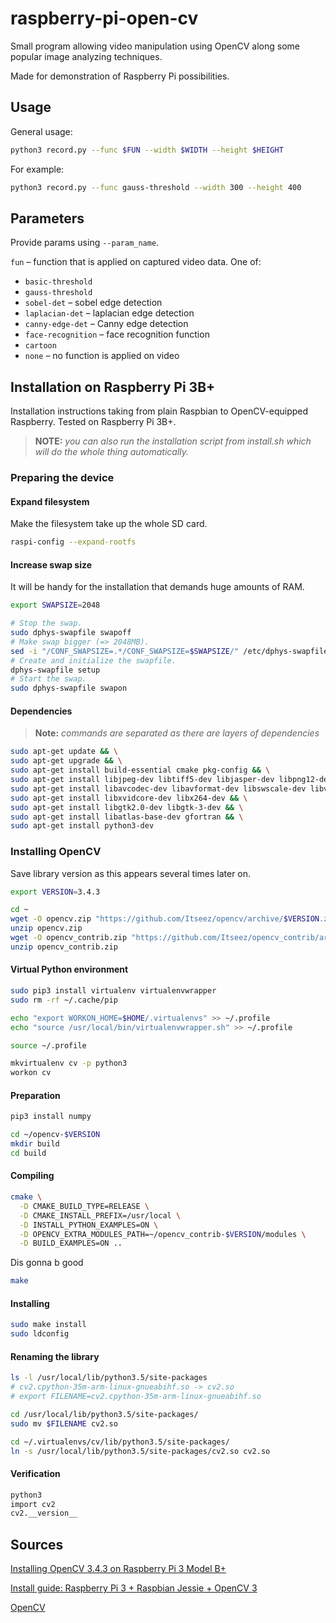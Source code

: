 # raspberry-pi-open-cv

Small program allowing video manipulation using OpenCV along some popular
image analyzing techniques.

Made for demonstration of Raspberry Pi possibilities.

## Usage

General usage:

```bash
python3 record.py --func $FUN --width $WIDTH --height $HEIGHT
```

For example:

```bash
python3 record.py --func gauss-threshold --width 300 --height 400
```

## Parameters

Provide params using `--param_name`.

`fun` – function that is applied on captured video data. One of:

- `basic-threshold`
- `gauss-threshold`
- `sobel-det` – sobel edge detection
- `laplacian-det` – laplacian edge detection
- `canny-edge-det` – Canny edge detection
- `face-recognition` – face recognition function
- `cartoon`
- `none` – no function is applied on video

## Installation on Raspberry Pi 3B+

Installation instructions taking from plain Raspbian to OpenCV-equipped Raspberry. Tested on Raspberry Pi 3B+.

> **NOTE:** _you can also run the installation script from install.sh which will do the whole thing automatically._

### Preparing the device

#### Expand filesystem

Make the filesystem take up the whole SD card.

```bash
raspi-config --expand-rootfs
```

#### Increase swap size

It will be handy for the installation that demands huge amounts of RAM.

```bash
export SWAPSIZE=2048
```

```bash
# Stop the swap.
sudo dphys-swapfile swapoff
# Make swap bigger (=> 2048MB).
sed -i "/CONF_SWAPSIZE=.*/CONF_SWAPSIZE=$SWAPSIZE/" /etc/dphys-swapfile
# Create and initialize the swapfile.
dphys-swapfile setup
# Start the swap.
sudo dphys-swapfile swapon
```

#### Dependencies

> **Note:** _commands are separated as there are layers of dependencies_

```bash
sudo apt-get update && \
sudo apt-get upgrade && \
sudo apt-get install build-essential cmake pkg-config && \
sudo apt-get install libjpeg-dev libtiff5-dev libjasper-dev libpng12-dev && \
sudo apt-get install libavcodec-dev libavformat-dev libswscale-dev libv4l-dev && \
sudo apt-get install libxvidcore-dev libx264-dev && \
sudo apt-get install libgtk2.0-dev libgtk-3-dev && \
sudo apt-get install libatlas-base-dev gfortran && \
sudo apt-get install python3-dev
```

### Installing OpenCV

Save library version as this appears several times later on.

```bash
export VERSION=3.4.3
```

```bash
cd ~
wget -O opencv.zip "https://github.com/Itseez/opencv/archive/$VERSION.zip"
unzip opencv.zip
wget -O opencv_contrib.zip "https://github.com/Itseez/opencv_contrib/archive/$VERSION.zip"
unzip opencv_contrib.zip
```

#### Virtual Python environment

```bash
sudo pip3 install virtualenv virtualenvwrapper
sudo rm -rf ~/.cache/pip
```

```bash
echo "export WORKON_HOME=$HOME/.virtualenvs" >> ~/.profile
echo "source /usr/local/bin/virtualenvwrapper.sh" >> ~/.profile
```

```bash
source ~/.profile
```

```bash
mkvirtualenv cv -p python3
workon cv
```

#### Preparation

```bash
pip3 install numpy
```

```bash
cd ~/opencv-$VERSION
mkdir build
cd build
```

#### Compiling

```bash
cmake \
  -D CMAKE_BUILD_TYPE=RELEASE \
  -D CMAKE_INSTALL_PREFIX=/usr/local \
  -D INSTALL_PYTHON_EXAMPLES=ON \
  -D OPENCV_EXTRA_MODULES_PATH=~/opencv_contrib-$VERSION/modules \
  -D BUILD_EXAMPLES=ON ..
```

Dis gonna b good
```bash
make
```

#### Installing

```bash
sudo make install
sudo ldconfig
```

#### Renaming the library

```bash
ls -l /usr/local/lib/python3.5/site-packages
# cv2.cpython-35m-arm-linux-gnueabihf.so -> cv2.so
# export FILENAME=cv2.cpython-35m-arm-linux-gnueabihf.so
```

```bash
cd /usr/local/lib/python3.5/site-packages/
sudo mv $FILENAME cv2.so
```

```bash
cd ~/.virtualenvs/cv/lib/python3.5/site-packages/
ln -s /usr/local/lib/python3.5/site-packages/cv2.so cv2.so
```

#### Verification

```bash
python3
import cv2
cv2.__version__
```

## Sources

[Installing OpenCV 3.4.3 on Raspberry Pi 3 Model B+](https://www.alatortsev.com/2018/09/05/installing-opencv-3-4-3-on-raspberry-pi-3-b)

[Install guide: Raspberry Pi 3 + Raspbian Jessie + OpenCV 3](https://www.pyimagesearch.com/2016/04/18/install-guide-raspberry-pi-3-raspbian-jessie-opencv-3)

[OpenCV](https://opencv.org)
